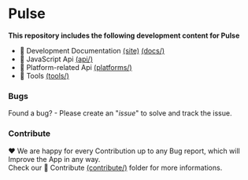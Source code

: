 # Pulse
**This repository includes the following development content for Pulse**
* 📁 Development Documentation [(site)](https://pulsemedia.github.io/Pulse/) [(docs/)](docs/)
* 📁 JavaScript Api [(api/)](api/)
* 📁 Platform-related Api [(platforms/)](platforms/)
* 📁 Tools [(tools/)](tools/)
  
### Bugs
Found a bug? - Please create an "*issue*" to solve and track the issue.
  
### Contribute
❤️ We are happy for every Contribution up to any Bug report, which will Improve the App in any way.  
Check our 📁 Contribute [(contribute/)](contribute/) folder for more informations.